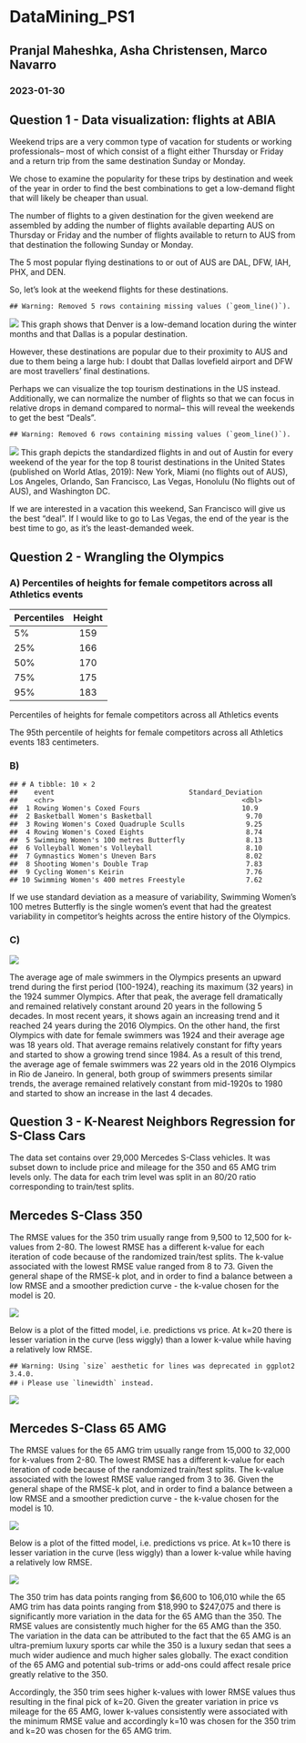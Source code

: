 # DataMining\_PS1

## Pranjal Maheshka, Asha Christensen, Marco Navarro

### 2023-01-30

## Question 1 - Data visualization: flights at ABIA

Weekend trips are a very common type of vacation for students or working
professionals– most of which consist of a flight either Thursday or
Friday and a return trip from the same destination Sunday or Monday.

We chose to examine the popularity for these trips by destination and
week of the year in order to find the best combinations to get a
low-demand flight that will likely be cheaper than usual.

The number of flights to a given destination for the given weekend are
assembled by adding the number of flights available departing AUS on
Thursday or Friday and the number of flights available to return to AUS
from that destination the following Sunday or Monday.

The 5 most popular flying destinations to or out of AUS are DAL, DFW,
IAH, PHX, and DEN.

So, let’s look at the weekend flights for these destinations.

    ## Warning: Removed 5 rows containing missing values (`geom_line()`).

![](PS_1V2_files/figure-markdown_strict/unnamed-chunk-6-1.png) This
graph shows that Denver is a low-demand location during the winter
months and that Dallas is a popular destination.

However, these destinations are popular due to their proximity to AUS
and due to them being a large hub: I doubt that Dallas lovefield airport
and DFW are most travellers’ final destinations.

Perhaps we can visualize the top tourism destinations in the US instead.
Additionally, we can normalize the number of flights so that we can
focus in relative drops in demand compared to normal– this will reveal
the weekends to get the best “Deals”.

    ## Warning: Removed 6 rows containing missing values (`geom_line()`).

![](PS_1V2_files/figure-markdown_strict/unnamed-chunk-7-1.png) This
graph depicts the standardized flights in and out of Austin for every
weekend of the year for the top 8 tourist destinations in the United
States (published on World Atlas, 2019): New York, Miami (no flights out
of AUS), Los Angeles, Orlando, San Francisco, Las Vegas, Honolulu (No
flights out of AUS), and Washington DC.

If we are interested in a vacation this weekend, San Francisco will give
us the best “deal”. If I would like to go to Las Vegas, the end of the
year is the best time to go, as it’s the least-demanded week.

## Question 2 - Wrangling the Olympics

### A) Percentiles of heights for female competitors across all Athletics events

<table>
<thead>
<tr class="header">
<th>Percentiles</th>
<th style="text-align: center;">Height</th>
</tr>
</thead>
<tbody>
<tr class="odd">
<td>5%</td>
<td style="text-align: center;">159</td>
</tr>
<tr class="even">
<td>25%</td>
<td style="text-align: center;">166</td>
</tr>
<tr class="odd">
<td>50%</td>
<td style="text-align: center;">170</td>
</tr>
<tr class="even">
<td>75%</td>
<td style="text-align: center;">175</td>
</tr>
<tr class="odd">
<td>95%</td>
<td style="text-align: center;">183</td>
</tr>
</tbody>
</table>

Percentiles of heights for female competitors across all Athletics
events

The 95th percentile of heights for female competitors across all
Athletics events 183 centimeters.

### B)

    ## # A tibble: 10 × 2
    ##    event                                 Standard_Deviation
    ##    <chr>                                              <dbl>
    ##  1 Rowing Women's Coxed Fours                         10.9 
    ##  2 Basketball Women's Basketball                       9.70
    ##  3 Rowing Women's Coxed Quadruple Sculls               9.25
    ##  4 Rowing Women's Coxed Eights                         8.74
    ##  5 Swimming Women's 100 metres Butterfly               8.13
    ##  6 Volleyball Women's Volleyball                       8.10
    ##  7 Gymnastics Women's Uneven Bars                      8.02
    ##  8 Shooting Women's Double Trap                        7.83
    ##  9 Cycling Women's Keirin                              7.76
    ## 10 Swimming Women's 400 metres Freestyle               7.62

If we use standard deviation as a measure of variability, Swimming
Women’s 100 metres Butterfly is the single women’s event that had the
greatest variability in competitor’s heights across the entire history
of the Olympics.

### C)

![](PS_1V2_files/figure-markdown_strict/C2-1.png)

The average age of male swimmers in the Olympics presents an upward
trend during the first period (100-1924), reaching its maximum (32
years) in the 1924 summer Olympics. After that peak, the average fell
dramatically and remained relatively constant around 20 years in the
following 5 decades. In most recent years, it shows again an increasing
trend and it reached 24 years during the 2016 Olympics. On the other
hand, the first Olympics with date for female swimmers was 1924 and
their average age was 18 years old. That average remains relatively
constant for fifty years and started to show a growing trend since 1984.
As a result of this trend, the average age of female swimmers was 22
years old in the 2016 Olympics in Rio de Janeiro. In general, both group
of swimmers presents similar trends, the average remained relatively
constant from mid-1920s to 1980 and started to show an increase in the
last 4 decades.

## Question 3 - K-Nearest Neighbors Regression for S-Class Cars

The data set contains over 29,000 Mercedes S-Class vehicles. It was
subset down to include price and mileage for the 350 and 65 AMG trim
levels only. The data for each trim level was split in an 80/20 ratio
corresponding to train/test splits.

## Mercedes S-Class 350

The RMSE values for the 350 trim usually range from 9,500 to 12,500 for
k-values from 2-80. The lowest RMSE has a different k-value for each
iteration of code because of the randomized train/test splits. The
k-value associated with the lowest RMSE value ranged from 8 to 73. Given
the general shape of the RMSE-k plot, and in order to find a balance
between a low RMSE and a smoother prediction curve - the k-value chosen
for the model is 20.

![](PS_1V2_files/figure-markdown_strict/trim350_plot1-1.png)

Below is a plot of the fitted model, i.e. predictions vs price. At k=20
there is lesser variation in the curve (less wiggly) than a lower
k-value while having a relatively low RMSE.

    ## Warning: Using `size` aesthetic for lines was deprecated in ggplot2 3.4.0.
    ## ℹ Please use `linewidth` instead.

![](PS_1V2_files/figure-markdown_strict/trim350_plot2-1.png)

## Mercedes S-Class 65 AMG

The RMSE values for the 65 AMG trim usually range from 15,000 to 32,000
for k-values from 2-80. The lowest RMSE has a different k-value for each
iteration of code because of the randomized train/test splits. The
k-value associated with the lowest RMSE value ranged from 3 to 36. Given
the general shape of the RMSE-k plot, and in order to find a balance
between a low RMSE and a smoother prediction curve - the k-value chosen
for the model is 10.

![](PS_1V2_files/figure-markdown_strict/trim65amg_plot1-1.png)

Below is a plot of the fitted model, i.e. predictions vs price. At k=10
there is lesser variation in the curve (less wiggly) than a lower
k-value while having a relatively low RMSE.

![](PS_1V2_files/figure-markdown_strict/trim65amg_plot2-1.png)

The 350 trim has data points ranging from $6,600 to 106,010 while the 65
AMG trim has data points ranging from $18,990 to $247,075 and there is
significantly more variation in the data for the 65 AMG than the 350.
The RMSE values are consistently much higher for the 65 AMG than the
350. The variation in the data can be attributed to the fact that the 65
AMG is an ultra-premium luxury sports car while the 350 is a luxury
sedan that sees a much wider audience and much higher sales globally.
The exact condition of the 65 AMG and potential sub-trims or add-ons
could affect resale price greatly relative to the 350.

Accordingly, the 350 trim sees higher k-values with lower RMSE values
thus resulting in the final pick of k=20. Given the greater variation in
price vs mileage for the 65 AMG, lower k-values consistently were
associated with the minimum RMSE value and accordingly k=10 was chosen
for the 350 trim and k=20 was chosen for the 65 AMG trim.
